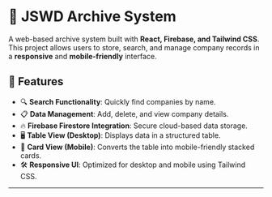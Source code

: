 # 📂 JSWD Archive System

A web-based archive system built with **React, Firebase, and Tailwind CSS**. This project allows users to store, search, and manage company records in a **responsive** and **mobile-friendly** interface.

## 🌟 Features
- 🔍 **Search Functionality**: Quickly find companies by name.
- 📋 **Data Management**: Add, delete, and view company details.
- 🔥 **Firebase Firestore Integration**: Secure cloud-based data storage.
- 🖥️ **Table View (Desktop)**: Displays data in a structured table.
- 📱 **Card View (Mobile)**: Converts the table into mobile-friendly stacked cards.
- 🛠 **Responsive UI**: Optimized for desktop and mobile using Tailwind CSS.

---
